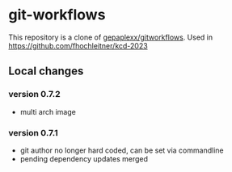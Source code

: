 # git-workflows

This repository is a clone of [gepaplexx/gitworkflows](https://github.com/gepaplexx/git-workflows).
Used in https://github.com/fhochleitner/kcd-2023

## Local changes
### version 0.7.2
* multi arch image

### version 0.7.1
* git author no longer hard coded, can be set via commandline
* pending dependency updates merged
